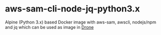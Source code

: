 # aws-sam-cli-node-jq-python3.x
Alpine (Python 3.x) based Docker image with aws-sam, awscli, nodejs/npm and jq which can be used as image in [Drone](https://drone.io/)
